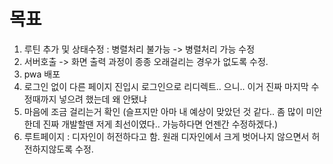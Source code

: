 # 목표
1. 루틴 추가 및 상태수정 : 병렬처리 불가능 -> 병렬처리 가능 수정
2. 서버호출 -> 화면 출력 과정이 종종 오래걸리는 경우가 없도록 수정. 
3. pwa 배포
4. 로그인 없이 다른 페이지 진입시 로그인으로 리디렉트.. 으니.. 이거 진짜 마지막 수정때까지 넣으려 했는데 왜 안됐냐
5. 마음에 조금 걸리는거 확인 (슬프지만 아마 내 예상이 맞았던 것 같다.. 좀 많이 미안한데 진짜 개발할땐 저게 최선이였다.. 가능하다면 언젠간 수정하겠다.)
6. 루트페이지 : 디자인이 허전하다고 함. 원래 디자인에서 크게 벗어나지 않으면서 허전하지않도록 수정.

